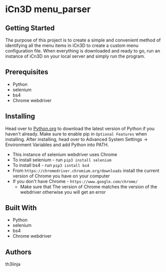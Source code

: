 # iCn3D menu_parser

## Getting Started
The purpose of this project is to create a simple and convenient method of identifying all the menu items in iCn3D to create a custom menu configuration file. When everything is downloaded and ready to go, run an instance of iCn3D on your local server and simply run the program.

## Prerequisites
* Python
* selenium
* bs4
* Chrome webdriver

## Installing
Head over to [Python.org](https://www.python.org/) to download the latest version of Python if you haven't already. Make sure to enable pip in  `Optional Features` when installing. After installing, head over to Advanced System Settings -> Environment Variables and add Python into PATH. 
* This instance of selenium webdriver uses Chrome
* To install selenium - run `pip3 install selenium`
* To install bs4 - run `pip3 isntall bs4`
* From `https://chromedriver.chromium.org/downloads` install the current version of Chrome you have on your computer
* If you don't have Chrome - `https://www.google.com/chrome/`
  * Make sure that The version of Chrome matches the version of the webdriver otherwise you will get an error

## Built With
* Python
* selenium
* bs4
* Chrome webdriver
  
## Authors
th3linja
